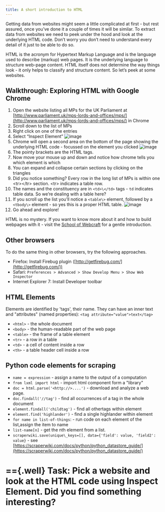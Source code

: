 ```yaml
---
title: A short introduction to HTML
---
```


Getting data from websites might seem a little complicated at first - but rest assured, once you’ve done it a couple of times it will be similar. To extract data from websites we need to peek under the hood and look at the underlying HTML code. Don’t worry you don’t need to understand every detail of it just to be able to do so.

HTML is the acronym for Hypertext Markup Language and is the language used to describe (markup) web pages. It is the underlying language to structure web-page content. HTML itself does not determine the way things look - it only helps to classify and structure content. So let’s peek at some websites.

Walkthrough: Exploring HTML with Google Chrome
----------------------------------------------

1. Open the website listing all MPs for the UK Parliament at [http://www.parliament.uk/mps-lords-and-offices/mps/](http://www.parliament.uk/mps-lords-and-offices/mps/) in Chrome
2. Scroll down to the list of MPs
3. Right click on one of the entries
4. Select “Inspect Element”
![image](http://farm9.staticflickr.com/8059/8163611876_c4f6fe8b57_o_d.png)
5. Chrome will open a second area on the bottom of the page showing the underlying HTML code - focussed on the element you clicked
![image](http://farm8.staticflickr.com/7280/8163577887_778ca2b7a6_o_d.png)
6. The pointy brackets are the HTML tags.
7. Now move your mouse up and down and notice how chrome tells you which element is which
8. You can expand and collapse certain sections by clicking on the triangles
9. Did you notice something? Every row in the long list of MPs is within one \<tr\>\</tr\> section. \<tr\> indicates a table row.
10. The names and the constituency are in `<td>\</td>` tags - `td` indicates table data. So we’re dealing with a table here?
11. If you scroll up the list you’ll notice a `<table\>` element, followed by a `<tbody\>` element - so yes this is a proper HTML table.
![image](http://farm8.staticflickr.com/7266/8163611962_0b8a8c977a_o_d.png)
12. Go ahead and explore!

HTML is no mystery. If you want to know more about it and how to build webpages with it - visit the [School of Webcraft](https://p2pu.org/en/schools/school-of-webcraft/) for a gentle introduction.

Other browsers
--------------

To do the same thing in other browsers, try the following approaches.

- Firefox: Install Firebug plugin ([http://getfirebug.com/](http://getfirebug.com/))
- Safari: `Preferences > Advanced > Show Develop Menu > Show Web Inspector`
- Internet Explorer 7: Install Developer toolbar

HTML Elements
-------------

Elements are identified by 'tags', their name. They can have an inner text and "attributes" (named properties): `<tag attribute="value">text</tag>`

- `<html>` - the whole document
- `<body>` - the human-readable part of the web page
- `<table>` - the frame of a table element
- `<tr>` - a row in a table
- `<td>` - a cell of content inside a row
- `<th>` - a table header cell inside a row

Python code elements for scraping
---------------------------------

- `name = expression` - assign a name to the output of a computation
- `from lxml import html` - import html component form a "library"
- `doc = html.parse('<http://>....')` - download and analyze a web page.
- `doc.findall('//tag')` - find all occurrences of a tag in the whole document
- `element.findall('childtag')` - find all othertags within element
- `element.find('highlander')` - find a single highlander within element
- `for name in list-of-things`: - run code on each element of the list,assign the item to name
- `list-name[n]` - get the nth element from a list.
- `scraperwiki.save(unique\_keys=[], data={'field': value, 'field2': value}` - see [https://scraperwiki.com/docs/python/python_datastore_guide/](https://scraperwiki.com/docs/python/python_datastore_guide/)

=={.well}
**Task:** Pick a website and look at the HTML code using Inspect
Element. Did you find something interesting?
==


